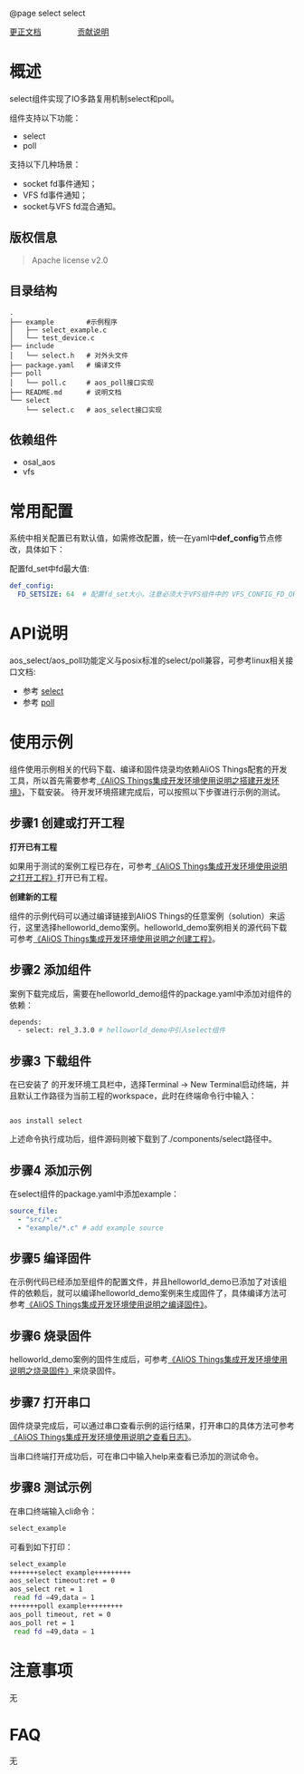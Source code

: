 @page select select

[更正文档](https://gitee.com/alios-things/select/edit/rel_3.3.0/README.md) &emsp;&emsp;&emsp;&emsp; [贡献说明](https://help.aliyun.com/document_detail/302301.html)

# 概述
select组件实现了IO多路复用机制select和poll。

组件支持以下功能：
- select
- poll

支持以下几种场景：
- socket fd事件通知；
- VFS fd事件通知；
- socket与VFS fd混合通知。

## 版权信息
> Apache license v2.0

## 目录结构
```tree
.
├── example        #示例程序
│   ├── select_example.c
│   └── test_device.c
├── include
│   └── select.h   # 对外头文件
├── package.yaml   # 编译文件
├── poll
│   └── poll.c     # aos_poll接口实现
├── README.md      # 说明文档
└── select
    └── select.c   # aos_select接口实现

```

## 依赖组件
* osal_aos
* vfs

# 常用配置
系统中相关配置已有默认值，如需修改配置，统一在yaml中**def_config**节点修改，具体如下：

配置fd_set中fd最大值:
```yaml
def_config:
  FD_SETSIZE: 64  # 配置fd_set大小。注意必须大于VFS组件中的 VFS_CONFIG_FD_OFFSET 数值！
```
# API说明

aos_select/aos_poll功能定义与posix标准的select/poll兼容，可参考linux相关接口文档:

- 参考 [select](https://man7.org/linux/man-pages/man2/select.2.html)
- 参考 [poll](https://man7.org/linux/man-pages/man2/poll.2.html)


# 使用示例
组件使用示例相关的代码下载、编译和固件烧录均依赖AliOS Things配套的开发工具，所以首先需要参考[《AliOS Things集成开发环境使用说明之搭建开发环境》](https://help.aliyun.com/document_detail/302378.html)，下载安装。
待开发环境搭建完成后，可以按照以下步骤进行示例的测试。

## 步骤1 创建或打开工程

**打开已有工程**

如果用于测试的案例工程已存在，可参考[《AliOS Things集成开发环境使用说明之打开工程》](https://help.aliyun.com/document_detail/302381.html)打开已有工程。

**创建新的工程**

组件的示例代码可以通过编译链接到AliOS Things的任意案例（solution）来运行，这里选择helloworld_demo案例。helloworld_demo案例相关的源代码下载可参考[《AliOS Things集成开发环境使用说明之创建工程》](https://help.aliyun.com/document_detail/302379.html)。

## 步骤2 添加组件

案例下载完成后，需要在helloworld_demo组件的package.yaml中添加对组件的依赖：
```sh
depends:
  - select: rel_3.3.0 # helloworld_demo中引入select组件
```
## 步骤3 下载组件

在已安装了  的开发环境工具栏中，选择Terminal -> New Terminal启动终端，并且默认工作路径为当前工程的workspace，此时在终端命令行中输入：

```shell

aos install select

```

上述命令执行成功后，组件源码则被下载到了./components/select路径中。

## 步骤4 添加示例

在select组件的package.yaml中添加example：
```yaml
source_file:
  - "src/*.c"
  - "example/*.c" # add example source
```

## 步骤5 编译固件

在示例代码已经添加至组件的配置文件，并且helloworld_demo已添加了对该组件的依赖后，就可以编译helloworld_demo案例来生成固件了，具体编译方法可参考[《AliOS Things集成开发环境使用说明之编译固件》](https://help.aliyun.com/document_detail/302384.html)。

## 步骤6 烧录固件

helloworld_demo案例的固件生成后，可参考[《AliOS Things集成开发环境使用说明之烧录固件》](https://help.aliyun.com/document_detail/302383.html)来烧录固件。

## 步骤7 打开串口

固件烧录完成后，可以通过串口查看示例的运行结果，打开串口的具体方法可参考[《AliOS Things集成开发环境使用说明之查看日志》](https://help.aliyun.com/document_detail/302382.html)。

当串口终端打开成功后，可在串口中输入help来查看已添加的测试命令。

## 步骤8 测试示例

在串口终端输入cli命令：
```sh
select_example
```
可看到如下打印：
```sh
select_example
+++++++select example+++++++++
aos_select timeout:ret = 0
aos_select ret = 1
 read fd =49,data = 1
+++++++poll example+++++++++
aos_poll timeout, ret = 0
aos_poll ret = 1
 read fd =49,data = 1
```
# 注意事项
无

# FAQ
无
